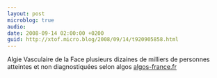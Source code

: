 ```yaml
---
layout: post
microblog: true
audio: 
date: 2008-09-14 02:00:00 +0200
guid: http://xtof.micro.blog/2008/09/14/t920905858.html
---
```

Algie Vasculaire de la Face plusieurs dizaines de milliers de personnes atteintes et non diagnostiquées selon algos [algos-france.fr](http://algos-france.fr/)
